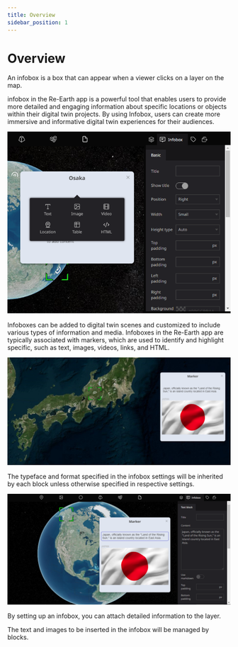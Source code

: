 ```yaml
---
title: Overview
sidebar_position: 1
---
```


# Overview

An infobox is a box that can appear when a viewer clicks on a layer on the map.

infobox in the Re-Earth app is a powerful tool that enables users to provide more detailed and engaging information about specific locations or objects within their digital twin projects. By using Infobox, users can create more immersive and informative digital twin experiences for their audiences.

![image](./img/0.png)

Infoboxes can be added to digital twin scenes and customized to include various types of information and media. Infoboxes in the Re-Earth app are typically associated with markers, which are used to identify and highlight specific, such as text, images, videos, links, and HTML.

![image](./img/01.png)

The typeface and format specified in the infobox settings will be inherited by each block unless otherwise specified in respective settings.

![image](./img/02.png)

By setting up an infobox, you can attach detailed information to the layer.

The text and images to be inserted in the infobox will be managed by blocks.

